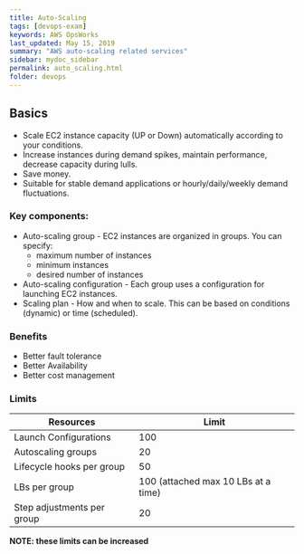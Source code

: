 ```yaml
---
title: Auto-Scaling
tags: [devops-exam]
keywords: AWS OpsWorks
last_updated: May 15, 2019
summary: "AWS auto-scaling related services"
sidebar: mydoc_sidebar
permalink: auto_scaling.html
folder: devops
---
```


## Basics
* Scale EC2 instance capacity (UP or Down) automatically according to your conditions. 
* Increase instances during demand spikes, maintain performance, decrease capacity during lulls. 
* Save money.
* Suitable for stable demand applications or hourly/daily/weekly demand fluctuations. 

### Key components:
* Auto-scaling group - EC2 instances are organized in groups. You can specify:
    * maximum number of instances
    * minimum instances
    * desired number of instances
* Auto-scaling configuration - Each group uses a configuration for launching EC2 instances.
* Scaling plan - How and when to scale. This can be based on conditions (dynamic) or time (scheduled). 

### Benefits
 * Better fault tolerance 
 * Better Availability
 * Better cost management
 
### Limits
Resources | Limit |
----------|-------|
Launch Configurations | 100 |
Autoscaling groups | 20 |
Lifecycle hooks per group | 50 |
LBs per group | 100 (attached max 10 LBs at a time)|
Step adjustments per group | 20 |

**NOTE: these limits can be increased**

